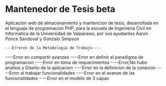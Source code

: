 # Mantenedor de Tesis beta
Aplicación web de almacenamiento y mantencion de tesis, desarrollada en el lenguaje de programacion PHP,
para la escuela de Ingenieria Civil en  Informatica de la Universidad de Valparaiso, por sus ayudantes
Aaron Ponce Sandoval y Gonzalo Simpson

	---Errores de la Metodologia de Trabajo----

----Error en compartir avanzes
----Error en definir el paradigma de programacion
----Error en toma de requerimientos
----Error,No hubo analisis y Diseño de la aplicacion
----Error en la definicion de la conexion
----Error al trabajar funcionalidades
----Error en el avanze de las funcionalidades
----Error en el modelo de 3 capas
